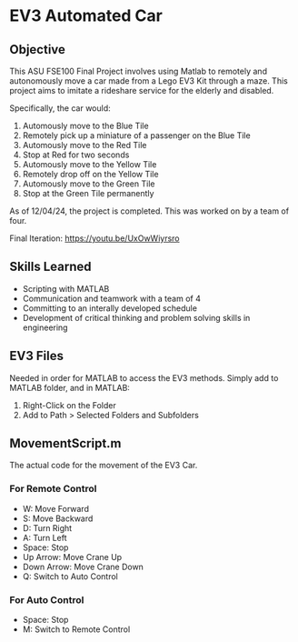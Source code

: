 # EV3 Automated Car

## Objective
This ASU FSE100 Final Project involves using Matlab to remotely and autonomously move a car made from a Lego EV3 Kit through a maze. This project aims to imitate a rideshare service for the elderly and disabled. 

Specifically, the car would:
1) Automously move to the Blue Tile
2) Remotely pick up a miniature of a passenger on the Blue Tile
3) Automously move to the Red Tile
4) Stop at Red for two seconds
5) Automously move to the Yellow Tile
6) Remotely drop off on the Yellow Tile
7) Automously move to the Green Tile
8) Stop at the Green Tile permanently 

As of 12/04/24, the project is completed. This was worked on by a team of four.

Final Iteration: https://youtu.be/UxOwWiyrsro

## Skills Learned

- Scripting with MATLAB
- Communication and teamwork with a team of 4
- Committing to an interally developed schedule
- Development of critical thinking and problem solving skills in engineering

## EV3 Files
Needed in order for MATLAB to access the EV3 methods. Simply add to MATLAB folder, and in MATLAB:
  1) Right-Click on the Folder
  2) Add to Path > Selected Folders and Subfolders

## MovementScript.m
The actual code for the movement of the EV3 Car. 
### For Remote Control
* W: Move Forward
* S: Move Backward
* D: Turn Right
* A: Turn Left
* Space: Stop
* Up Arrow: Move Crane Up
* Down Arrow: Move Crane Down
* Q: Switch to Auto Control
### For Auto Control
* Space: Stop
* M: Switch to Remote Control 
